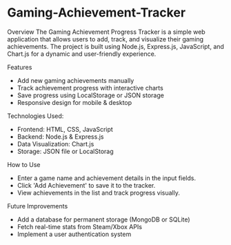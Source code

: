 # Gaming-Achievement-Tracker
Overview
The Gaming Achievement Progress Tracker is a simple web application that allows users to add, track, and visualize their gaming achievements. The project is built using Node.js, Express.js, JavaScript, and Chart.js for a dynamic and user-friendly experience.

Features
- Add new gaming achievements manually
- Track achievement progress with interactive charts
- Save progress using LocalStorage or JSON storage
- Responsive design for mobile & desktop

Technologies Used:
- Frontend: HTML, CSS, JavaScript
- Backend: Node.js & Express.js
- Data Visualization: Chart.js
- Storage: JSON file or LocalStorag

How to Use
- Enter a game name and achievement details in the input fields.
- Click 'Add Achievement' to save it to the tracker.
- View achievements in the list and track progress visually.
 
Future Improvements
- Add a database for permanent storage (MongoDB or SQLite)
- Fetch real-time stats from Steam/Xbox APIs
- Implement a user authentication system
